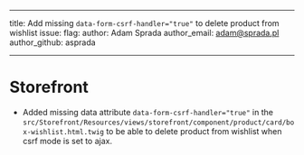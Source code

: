---
title: Add missing `data-form-csrf-handler="true"` to delete product from wishlist
issue:
flag:
author: Adam Sprada
author_email: adam@sprada.pl
author_github: asprada
___
# Storefront
* Added missing data attribute `data-form-csrf-handler="true"` in the `src/Storefront/Resources/views/storefront/component/product/card/box-wishlist.html.twig` to be able to delete product from wishlist when csrf mode is set to ajax.
